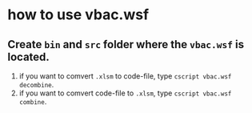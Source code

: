 # how to use vbac.wsf

## Create `bin` and `src` folder where the `vbac.wsf` is located.
 1. if you want to comvert `.xlsm` to code-file, type `cscript vbac.wsf decombine`.
 2. if you want to comvert code-file to `.xlsm`, type `cscript vbac.wsf combine`.
